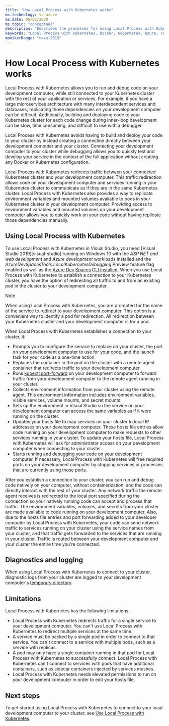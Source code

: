 ```yaml
---
title: "How Local Process with Kubernetes works"
ms.technology: vs-azure
ms.date: 06/02/2020
ms.topic: "conceptual"
description: "Describes the processes for using Local Process with Kubernetes to connect your development computer to your Kubernetes cluster"
keywords: "Local Process with Kubernetes, Docker, Kubernetes, Azure, containers"
monikerRange: ">=vs-2019"
---
```


# How Local Process with Kubernetes works

Local Process with Kubernetes allows you to run and debug code on your development computer, while still connected to your Kubernetes cluster with the rest of your application or services. For example, if you have a large microservices architecture with many interdependent services and databases, replicating those dependencies on your development computer can be difficult. Additionally, building and deploying code to your Kubernetes cluster for each code change during inner-loop development can be slow, time consuming, and difficult to use with a debugger.

Local Process with Kubernetes avoids having to build and deploy your code to your cluster by instead creating a connection directly between your development computer and your cluster. Connecting your development computer to your cluster while debugging allows you to quickly test and develop your service in the context of the full application without creating any Docker or Kubernetes configuration.

Local Process with Kubernetes redirects traffic between your connected Kubernetes cluster and your development computer. This traffic redirection allows code on your development computer and services running in your Kubernetes cluster to communicate as if they are in the same Kubernetes cluster. Local Process with Kubernetes also provides a way to replicate environment variables and mounted volumes available to pods in your Kubernetes cluster in your development computer. Providing access to environment variables and mounted volumes on your development computer allows you to quickly work on your code without having replicate those dependencies manually.

## Using Local Process with Kubernetes

To use Local Process with Kubernetes in Visual Studio, you need [Visual Studio 2019][visual-studio] running on Windows 10 with the *ASP.NET and web development* and *Azure development* workloads installed and the *AzureDevSpacesTools.LocalKubernetesDebugging* Preview feature flag enabled as well as the [Azure Dev Spaces CLI installed][azds-cli]. When you use Local Process with Kubernetes to establish a connection to your Kubernetes cluster, you have the option of redirecting all traffic to and from an existing pod in the cluster to your development computer.

> [!NOTE]
> When using Local Process with Kubernetes, you are prompted for the name of the service to redirect to your development computer. This option is a convenient way to identify a pod for redirection. All redirection between your Kubernetes cluster and your development computer is for a pod.

When Local Process with Kubernetes establishes a connection to your cluster, it:

* Prompts you to configure the service to replace on your cluster, the port on your development computer to use for your code, and the launch task for your code as a one-time action.
* Replaces the container in the pod on the cluster with a remote agent container that redirects traffic to your development computer.
* Runs [kubectl port-forward][kubectl-port-forward] on your development computer to forward traffic from your development computer to the remote agent running in your cluster.
* Collects environment information from your cluster using the remote agent. This environment information includes environment variables, visible services, volume mounts, and secret mounts.
* Sets up the environment in Visual Studio so the service on your development computer can access the same variables as if it were running on the cluster.  
* Updates your hosts file to map services on your cluster to local IP addresses on your development computer. These hosts file entries allow code running on your development computer to make requests to other services running in your cluster. To update your hosts file, Local Process with Kubernetes will ask for administrator access on your development computer when connecting to your cluster.
* Starts running and debugging your code on your development computer. If necessary, Local Process with Kubernetes will free required ports on your development computer by stopping services or processes that are currently using those ports.

After you establish a connection to your cluster, you can run and debug code natively on your computer, without containerization, and the code can directly interact with the rest of your cluster. Any network traffic the remote agent receives is redirected to the local port specified during the connection so your natively running code can accept and process that traffic. The environment variables, volumes, and secrets from your cluster are made available to code running on your development computer. Also, due to the hosts file entries and port forwarding added to your developer computer by Local Process with Kubernetes, your code can send network traffic to services running on your cluster using the service names from your cluster, and that traffic gets forwarded to the services that are running in your cluster. Traffic is routed between your development computer and your cluster the entire time you're connected.

## Diagnostics and logging

When using Local Process with Kubernetes to connect to your cluster, diagnostic logs from your cluster are logged to your development computer's [temporary directory][azds-tmp-dir].

## Limitations

Local Process with Kubernetes has the following limitations:

* Local Process with Kubernetes redirects traffic for a single service to your development computer. You can't use Local Process with Kubernetes to redirect multiple services at the same time.
* A service must be backed by a single pod in order to connect to that service. You can't connect to a service with multiple pods, such as a service with replicas.
* A pod may only have a single container running in that pod for Local Process with Kubernetes to successfully connect. Local Process with Kubernetes can't connect to services with pods that have additional containers, such as sidecar containers injected by services meshes.
* Local Process with Kubernetes needs elevated permissions to run on your development computer in order to edit your hosts file.

## Next steps

To get started using Local Process with Kubernetes to connect to your local development computer to your cluster, see [Use Local Process with Kubernetes](local-process-kubernetes.md).

[azds-cli]: /azure/dev-spaces/how-to/install-dev-spaces#install-the-client-side-tools
[azds-tmp-dir]: /azure/dev-spaces/troubleshooting#before-you-begin
[azure-cli]: /cli/azure/install-azure-cli?view=azure-cli-latest
[local-process-kubernetes-vs]: local-process-kubernetes.md
[how-it-works-routing]: how-dev-spaces-works-routing.md
[kubectl-port-forward]: https://kubernetes.io/docs/reference/generated/kubectl/kubectl-commands#port-forward